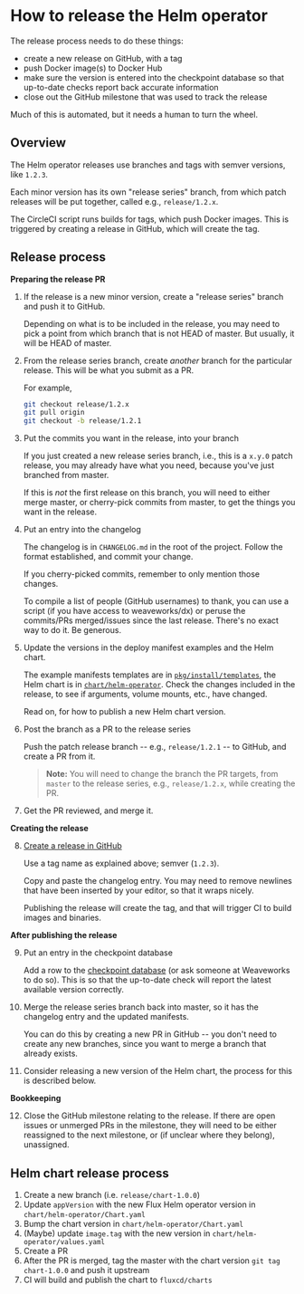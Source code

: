 # How to release the Helm operator

The release process needs to do these things:

 - create a new release on GitHub, with a tag
 - push Docker image(s) to Docker Hub
 - make sure the version is entered into the checkpoint database so that up-to-date checks report back accurate information
 - close out the GitHub milestone that was used to track the release

Much of this is automated, but it needs a human to turn the wheel.

## Overview

The Helm operator releases use branches and tags with semver versions, like `1.2.3`.

Each minor version has its own "release series" branch, from which patch releases will be put together, called e.g., `release/1.2.x`.

The CircleCI script runs builds for tags, which push Docker images. This is triggered by creating a release in GitHub, which will create the tag.

## Release process

**Preparing the release PR**

1. If the release is a new minor version, create a "release series" branch and push it to GitHub.

    Depending on what is to be included in the release, you may need to pick a point from which branch that is not HEAD of master. But usually, it will be HEAD of master.

2. From the release series branch, create _another_ branch for the particular release. This will be what you submit as a PR.

    For example,

    ```sh
    git checkout release/1.2.x
    git pull origin
    git checkout -b release/1.2.1
    ```

3. Put the commits you want in the release, into your branch

    If you just created a new release series branch, i.e., this is a `x.y.0` patch release, you may already have what you need, because you've just branched from master.

    If this is _not_ the first release on this branch, you will need to either merge master, or cherry-pick commits from master, to get the things you want in the release.

4. Put an entry into the changelog

    The changelog is in `CHANGELOG.md` in the root of the project. Follow the format established, and commit your
change.

    If you cherry-picked commits, remember to only mention those changes.

    To compile a list of people (GitHub usernames) to thank, you can use a script (if you have access to weaveworks/dx) or peruse the commits/PRs merged/issues since the last release. There's no exact way to do it. Be generous.

5. Update the versions in the deploy manifest examples and the Helm chart.

    The example manifests templates are in [`pkg/install/templates`](./../pkg/install/templates/), the Helm chart is in [`chart/helm-operator`](./../chart/helm-operator). Check the changes included in the release, to see if arguments, volume mounts, etc., have changed.

    Read on, for how to publish a new Helm chart version.

6. Post the branch as a PR to the release series

    Push the patch release branch -- e.g., `release/1.2.1` -- to GitHub, and create a PR from it.

    > **Note:** You will need to change the branch the PR targets, from `master` to the release series, e.g., `release/1.2.x`, while creating the PR.

7. Get the PR reviewed, and merge it.

**Creating the release**

8. [Create a release in GitHub](https://github.com/fluxcd/helm-operator/releases/new)

    Use a tag name as explained above; semver (`1.2.3`).

    Copy and paste the changelog entry. You may need to remove newlines that have been inserted by your editor, so that it wraps nicely.

    Publishing the release will create the tag, and that will trigger CI to build images and binaries.

**After publishing the release**

9. Put an entry in the checkpoint database

    Add a row to the [checkpoint database](https://checkpoint-api.weave.works/admin) (or ask someone at Weaveworks to do so). This is so that the up-to-date check will report the latest available version correctly.

10. Merge the release series branch back into master, so it has the changelog entry and the updated manifests.

    You can do this by creating a new PR in GitHub -- you don't need to create any new branches, since you want to merge a branch that already exists.
    
11. Consider releasing a new version of the Helm chart, the process for this is described below.

**Bookkeeping**

12. Close the GitHub milestone relating to the release. If there are open issues or unmerged PRs in the milestone, they will need to be either reassigned to the next milestone, or (if unclear where they belong), unassigned.

## Helm chart release process

1. Create a new branch (i.e. `release/chart-1.0.0`)
2. Update `appVersion` with the new Flux Helm operator version in `chart/helm-operator/Chart.yaml`
3. Bump the chart version in `chart/helm-operator/Chart.yaml`
4. (Maybe) update `image.tag` with the new version in `chart/helm-operator/values.yaml`
6. Create a PR
7. After the PR is merged, tag the master with the chart version `git tag chart-1.0.0` and push it upstream
8. CI will build and publish the chart to `fluxcd/charts`
